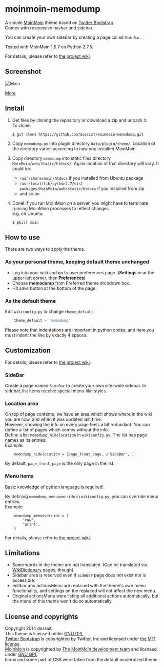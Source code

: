 moinmoin-memodump
=================

A simple [MoinMoin][] theme based on [Twitter Bootstrap][].  
Comes with responsive navbar and sidebar.

You can create your own sidebar by creating a page called `SideBar`.

Tested with MoinMoin 1.9.7 on Python 2.7.5.

For details, please refer to [the project wiki][Wiki Home].


Screenshot
----------

![Main](https://github.com/dossist/moinmoin-memodump/wiki/memodump.png)

[More][Wiki Screenshots]


Install
-------

1. Get files by cloning the repository or download a zip and unpack it.  
   To clone:

    ```console
    $ git clone https://github.com/dossist/moinmoin-memodump.git
    ```

2. Copy `memodump.py` into plugin directory `data/plugin/theme/`.
   Location of the directory varies according to how you installed MoinMoin.

3. Copy directory `memodump` into static files directory `MoinMoin/web/static/htdocs/`.
   Again location of that directory will vary. It could be:

    * `/usr/share/moin/htdocs` if you installed from Ubuntu package
    * `/usr/local/lib/python2.7/dist-packages/MoinMoin/web/static/htdocs` if you installed from zip
    * and so on

4. Done!
   If you run MoinMoin on a server, you might have to terminate running MoinMoin processes to reflect changes.  
   e.g. on Ubuntu:

    ```console
    $ pkill moin
    ```


How to use
----------

There are two ways to apply the theme.

### As your personal theme, keeping default theme unchanged ###

* Log into your wiki and go to user preferences page.
  (**Settings** near the upper left corner, then **Preferences**)
* Choose **memodump** from Preferred theme dropdown box.
* Hit *save* button at the bottom of the page.

### As the default theme ###

Edit `wikiconfig.py` to change `theme_default`.

```python
    theme_default = 'memodump'
```

Please note that indentations are important in python codes, and here you must
indent the line by exactly 4 spaces.


Customization
-------------
For details, please refer to [the project wiki][Wiki Home].


### SideBar ###

Create a page named `SideBar` to create your own site-wide sidebar.
In sidebar, list items receive special menu-like styles.  


### Location area ###

On top of page contents, we have an area which shows where in the wiki you are now, and when it was updated last time.  
However, showing the info on every page feels a bit redundant.
You can define a list of pages which comes without the info.  
Define a list `memodump_hidelocation` in `wikiconfig.py`. The list has page names as its entries.  
Example:

        memodump_hidelocation = [page_front_page, u'SideBar', ]

By default, `page_front_page` is the only page in the list.


### Menu items ###

Basic knowledge of python language is required!

By defining `memodump_menuoverride` in `wikiconfig.py`, you can override menu entries.  
Example:

        memodump_menuoverride = [
            'raw',
            'print',
        ]

For details, please refer to [the project wiki][Wiki EditMenu].


Limitations
-----------

* Some words in the theme are not translated. (Can be translated via [WikiDictionary][Wiki Translation] pages, though)
* Sidebar area is reserved even if `SideBar` page does not exist nor is accessible.
* editbar and actionsMenu are replaced with the theme's own menu functionality, and settings
  on the replaced will not affect the new menu.
* Original actionsMenu were listing all additional actions automatically, but the menu of this theme
  won't do so automatically.


License and copyrights
----------------------

Copyright 2014 dossist.  
This theme is licensed under [GNU GPL][].  
[Twitter Bootstrap][] is copyrighted by Twitter, Inc and licensed under [the MIT license][MIT].  
[MoinMoin][] is copyrighted by [The MoinMoin development team](https://moinmo.in/MoinCoreTeamGroup) and licensed under [GNU GPL][].  
Icons and some part of CSS were taken from the default modernized theme.  



[MoinMoin]: https://moinmo.in/
[Twitter Bootstrap]: http://getbootstrap.com/
[Wiki Home]: https://github.com/dossist/moinmoin-memodump/wiki
[Wiki EditMenu]: https://github.com/dossist/moinmoin-memodump/wiki/EditMenu
[Wiki Translation]: https://github.com/dossist/moinmoin-memodump/wiki/Translation
[Wiki Screenshots]: https://github.com/dossist/moinmoin-memodump/wiki/Screenshots
[GNU GPL]: http://www.gnu.org/licenses/gpl
[MIT]: https://github.com/twbs/bootstrap/blob/master/LICENSE
